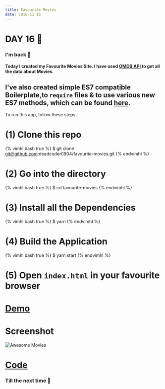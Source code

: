 ```yaml
---
title: Favourite Movies
date: 2016-11-16
---
```


# DAY 16 👾 

### I'm back 💙

#### Today I created my Favourite Movies Site. I have used [OMDB API](https://omdbapi.com/) to get all the data about Movies. 

## I've also created simple ES7 compatible Boilerplate,to `require` files & to use various new ES7 methods, which can be found [here](https://github.com/deadcoder0904/template-scripts/tree/master/HTML5-CSS3-Jquery-Tachyons-ES7/).

To run this app, follow these steps -

# (1) Clone this repo

{% vimhl bash true %}
$ git clone git@github.com:deadcoder0904/favourite-movies.git
{% endvimhl %}

# (2) Go into the directory

{% vimhl bash true %}
$ cd favourite-movies
{% endvimhl %}

# (3) Install all the Dependencies

{% vimhl bash true %}
$ yarn
{% endvimhl %}

# (4) Build the Application

{% vimhl bash true %}
$ yarn start
{% endvimhl %}

# (5) Open `index.html` in your favourite browser

# [Demo](https://deadcoder0904.github.io/favourite-movies/)

# Screenshot

![Awesome Movies](http://imgur.com/Wqq9PGZ.png)

# [Code](https://github.com/deadcoder0904/favourite-movies/)

### Till the next time 👻 